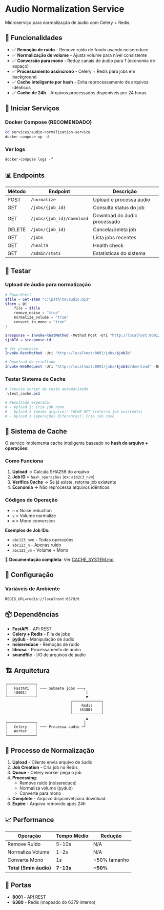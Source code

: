 # Audio Normalization Service

Microserviço para normalização de áudio com Celery + Redis.

## 🎯 Funcionalidades

- ✅ **Remoção de ruído** - Remove ruído de fundo usando noisereduce
- ✅ **Normalização de volume** - Ajusta volume para nível consistente
- ✅ **Conversão para mono** - Reduz canais de áudio para 1 (economia de espaço)
- ✅ **Processamento assíncrono** - Celery + Redis para jobs em background
- ✅ **Cache inteligente por hash** - Evita reprocessamento de arquivos idênticos
- ✅ **Cache de 24h** - Arquivos processados disponíveis por 24 horas

## 🚀 Iniciar Serviços

### Docker Compose (RECOMENDADO)
```powershell
cd services/audio-normalization-service
docker-compose up -d
```

### Ver logs
```powershell
docker-compose logs -f
```

## 📊 Endpoints

| Método | Endpoint | Descrição |
|--------|----------|-----------|
| POST | `/normalize` | Upload e processa áudio |
| GET | `/jobs/{job_id}` | Consulta status do job |
| GET | `/jobs/{job_id}/download` | Download do áudio processado |
| DELETE | `/jobs/{job_id}` | Cancela/deleta job |
| GET | `/jobs` | Lista jobs recentes |
| GET | `/health` | Health check |
| GET | `/admin/stats` | Estatísticas do sistema |

## 🧪 Testar

### Upload de áudio para normalização
```powershell
# PowerShell
$file = Get-Item "C:\path\to\audio.mp3"
$form = @{
    file = $file
    remove_noise = "true"
    normalize_volume = "true"
    convert_to_mono = "true"
}

$response = Invoke-RestMethod -Method Post -Uri "http://localhost:8001/normalize" -Form $form
$jobId = $response.id

# Ver progresso
Invoke-RestMethod -Uri "http://localhost:8001/jobs/$jobId"

# Download do resultado
Invoke-WebRequest -Uri "http://localhost:8001/jobs/$jobId/download" -OutFile "audio_normalized.mp3"
```

### Testar Sistema de Cache
```powershell
# Executa script de teste automatizado
.\test_cache.ps1

# Resultado esperado:
# - Upload 1: Cria job novo
# - Upload 2 (mesmo arquivo): CACHE HIT (retorna job existente)
# - Upload 3 (operações diferentes): Cria job novo
```

## 🔑 Sistema de Cache

O serviço implementa cache inteligente baseado no **hash do arquivo + operações**:

### Como Funciona
1. **Upload** → Calcula SHA256 do arquivo
2. **Job ID** = `hash_operações` (ex: `a1b2c3_nvm`)
3. **Verifica Cache** → Se já existe, retorna job existente
4. **Economia** → Não reprocessa arquivos idênticos

### Códigos de Operação
- `n` = Noise reduction
- `v` = Volume normalize
- `m` = Mono conversion

**Exemplos de Job IDs:**
- `abc123_nvm` - Todas operações
- `abc123_n` - Apenas ruído
- `abc123_vm` - Volume + Mono

📖 **Documentação completa**: Ver [CACHE_SYSTEM.md](./CACHE_SYSTEM.md)

## 🔧 Configuração

### Variáveis de Ambiente
```env
REDIS_URL=redis://localhost:6379/0
```

## 📦 Dependências

- **FastAPI** - API REST
- **Celery + Redis** - Fila de jobs
- **pydub** - Manipulação de áudio
- **noisereduce** - Remoção de ruído
- **librosa** - Processamento de áudio
- **soundfile** - I/O de arquivos de áudio

## 🏗️ Arquitetura

```
┌─────────────┐
│   FastAPI   │ ─── Submete jobs ───┐
│   (8001)    │                      │
└─────────────┘                      ▼
                              ┌─────────────┐
                              │    Redis    │
                              │   (6380)    │
                              └─────────────┘
                                     ▲
┌─────────────┐                     │
│   Celery    │ ─── Processa audio ─┘
│   Worker    │
└─────────────┘
```

## 🎵 Processo de Normalização

1. **Upload** - Cliente envia arquivo de áudio
2. **Job Creation** - Cria job no Redis
3. **Queue** - Celery worker pega o job
4. **Processing**:
   - Remove ruído (noisereduce)
   - Normaliza volume (pydub)
   - Converte para mono
5. **Complete** - Arquivo disponível para download
6. **Expire** - Arquivo removido após 24h

## 📈 Performance

| Operação | Tempo Médio | Redução |
|----------|-------------|---------|
| Remove Ruído | 5-10s | N/A |
| Normaliza Volume | 1-2s | N/A |
| Converte Mono | 1s | ~50% tamanho |
| **Total (5min áudio)** | **7-13s** | **~50%** |

## 🔐 Portas

- **8001** - API REST
- **6380** - Redis (mapeado do 6379 interno)
